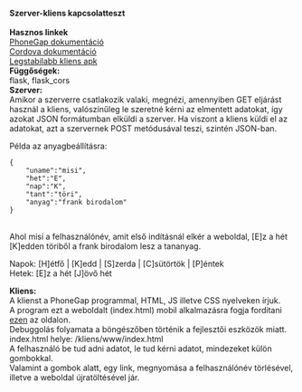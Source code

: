 **Szerver-kliens kapcsolatteszt**<br><br>
**Hasznos linkek**<br>
[PhoneGap dokumentáció](http://docs.phonegap.com/)<br>
[Cordova dokumentáció](https://cordova.apache.org/docs/en/latest/)<br>
[Legstabilabb kliens apk](https://build.phonegap.com/apps/2934479/download/android)<br>
**Függőségek:**<br>
flask, flask_cors<br>
**Szerver:**<br>
Amikor a szerverre csatlakozik valaki, megnézi, amennyiben GET eljárást használ a kliens, valószínűleg le szeretné kérni az elmentett adatokat,
így azokat JSON formátumban elküldi a szerver.
Ha viszont a kliens küldi el az adatokat, azt a szervernek POST metódusával teszi, szintén JSON-ban.

Példa az anyagbeállításra:<br>

```
{
	"uname":"misi",
	"het":"E",
	"nap":"K",
	"tant":"töri",
	"anyag":"frank birodalom"
}
```
<br>
Ahol misi a felhasználónév, amit első indításnál elkér a weboldal, [E]z a hét [K]edden töriből a frank birodalom lesz a tananyag.<br>

Napok: [H]étfő | [K]edd | [S]zerda | [C]sütörtök | [P]éntek<br>
Hetek: [E]z a hét [J]övő hét<br>

**Kliens:**<br>
A klienst a PhoneGap programmal, HTML, JS illetve CSS nyelveken írjuk.<br>
A program ezt a weboldalt (index.html) mobil alkalmazásra fogja fordítani [ezen](https://build.phonegap.com) az oldalon.<br>
Debuggolás folyamata a böngészőben történik a fejlesztői eszközök miatt.<br>
index.html helye: /kliens/www/index.html<br>
A felhasználó be tud adni adatot, le tud kérni adatot, mindezeket külön gombokkal.<br>
Valamint a gombok alatt, egy link, megnyomása a felhasználónév törlésével, illetve a weboldal újratöltésével jár.<br>
